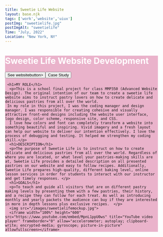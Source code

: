 ```yaml
---
title: Sweetie Life Website
layout: base.njk
tags: ['work','website','uiux']
postImg: "sweetielife.jpg"
postImgAlt: "sweetielife"
Time: "July, 2022"
Location: "New York, NY"
---
```

<style>


p{
color:#FFFFFF; 
}
h1{
  color:#ffffff; 
}
</style>
<main style="background-color:#EAB3CB;">
 <div class="container">
      <h1 class="p40">Sweetie Life Website Development</h1>
      <form>
        <button type="submit" formaction="https://sweetielife.netlify.app/"target="_blank"class="button1">See website</ </form>button>  
      <button type="submit" formaction="https://www.behance.net/gallery/147476357/Sweetie-Life-Design-and-Development"target="_blank"class="button1">Case Study</button>  
     
     <h1>MY ROLE</h1>
      <p>This is a school final project for class MMP350 (Advanced Website Design). The original intention of our team to create a sweetie life website aims to instruct pastry lovers on how to create delicate and delicious pastries from all over the world.
     In my role in this project, I was the coding manager and design manager. I was responsible for creating cohesive and visually attractive front-end designs including the website user interface, logo design, color scheme, responsive site, and CSS.
      I love how colors and font can completely transform a website into something beautiful and inspiring. Vivid imagery and a fresh layout can help our website to deliver our intention effectively. I love the process of debugging and testing. It helped me strengthen my coding skill.</p>
      <h1>DESCRIPTION</h1>
      <p>The purpose of Sweetie Life is to instruct on how to create delicate and delicious pastries from all over the world. Regardless of where you are located, or what level your pastries-making skills are at, Sweetie Life provides a detailed description on all presented pastries on our website and easy to follow recipes. Additionally, Sweetie Life prepares high-quality, different baking level, online lesson services in order for students to interact with our instructor and get timely responses. </p>
      <h1>GOALS</h1>
      <p>To teach and guide all visitors that are on different pastry making levels by presenting them with a few pastries, their history, and a recipe they can follow for each treat. As well as introducing monthly and yearly packets the audience can buy if they are interested in more in depth lessons plus exclusive recipes.  </p>
      <img src="/images/sweetielifemockup.jpg">
      <iframe width="100%" height="600" src="https://www.youtube.com/embed/MpnL1ppU0ws" title="YouTube video player" frameborder="0" allow="accelerometer; autoplay; clipboard-write; encrypted-media; gyroscope; picture-in-picture" allowfullscreen></iframe>


  </div>
</main>
